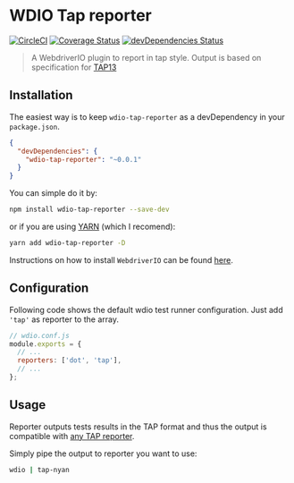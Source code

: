 WDIO Tap reporter
==================

[![CircleCI](https://circleci.com/gh/LKay/wdio-tap-reporter/tree/master.svg?style=shield)](https://circleci.com/gh/LKay/wdio-tap-reporter/tree/master) [![Coverage Status](https://coveralls.io/repos/github/LKay/wdio-tap-reporter/badge.svg)](https://coveralls.io/github/LKay/wdio-tap-reporter) [![devDependencies Status](https://david-dm.org/lkay/wdio-tap-reporter/dev-status.svg)](https://david-dm.org/lkay/wdio-tap-reporter?type=dev)

> A WebdriverIO plugin to report in tap style. 
> Output is based on specification for [TAP13](https://testanything.org/tap-version-13-specification.html) 


## Installation

The easiest way is to keep `wdio-tap-reporter` as a devDependency in your `package.json`.

```json
{
  "devDependencies": {
    "wdio-tap-reporter": "~0.0.1"
  }
}
```

You can simple do it by:

```bash
npm install wdio-tap-reporter --save-dev
```
or if you are using [YARN](https://yarnpkg.com) (which I recomend):

```bash
yarn add wdio-tap-reporter -D
```

Instructions on how to install `WebdriverIO` can be found [here](http://webdriver.io/guide/getstarted/install.html).

## Configuration

Following code shows the default wdio test runner configuration. Just add `'tap'` as reporter
to the array.

```js
// wdio.conf.js
module.exports = {
  // ...
  reporters: ['dot', 'tap'],
  // ...
};
```

## Usage

Reporter outputs tests results in the TAP format and thus the output 
is compatible with [any TAP reporter](https://github.com/sindresorhus/awesome-tap#reporters).

Simply pipe the output to reporter you want to use: 

```bash
wdio | tap-nyan
```


